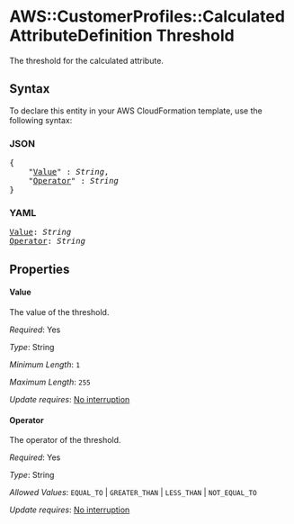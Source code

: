 # AWS::CustomerProfiles::CalculatedAttributeDefinition Threshold

The threshold for the calculated attribute.

## Syntax

To declare this entity in your AWS CloudFormation template, use the following syntax:

### JSON

<pre>
{
    "<a href="#value" title="Value">Value</a>" : <i>String</i>,
    "<a href="#operator" title="Operator">Operator</a>" : <i>String</i>
}
</pre>

### YAML

<pre>
<a href="#value" title="Value">Value</a>: <i>String</i>
<a href="#operator" title="Operator">Operator</a>: <i>String</i>
</pre>

## Properties

#### Value

The value of the threshold.

_Required_: Yes

_Type_: String

_Minimum Length_: <code>1</code>

_Maximum Length_: <code>255</code>

_Update requires_: [No interruption](https://docs.aws.amazon.com/AWSCloudFormation/latest/UserGuide/using-cfn-updating-stacks-update-behaviors.html#update-no-interrupt)

#### Operator

The operator of the threshold.

_Required_: Yes

_Type_: String

_Allowed Values_: <code>EQUAL_TO</code> | <code>GREATER_THAN</code> | <code>LESS_THAN</code> | <code>NOT_EQUAL_TO</code>

_Update requires_: [No interruption](https://docs.aws.amazon.com/AWSCloudFormation/latest/UserGuide/using-cfn-updating-stacks-update-behaviors.html#update-no-interrupt)


